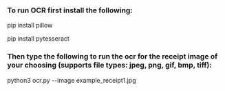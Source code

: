 ### To run OCR first install the following:

pip install pillow

pip install pytesseract


### Then type the following to run the ocr for the receipt image of your choosing (supports file types: jpeg, png, gif, bmp, tiff):

python3 ocr.py --image example_receipt1.jpg
